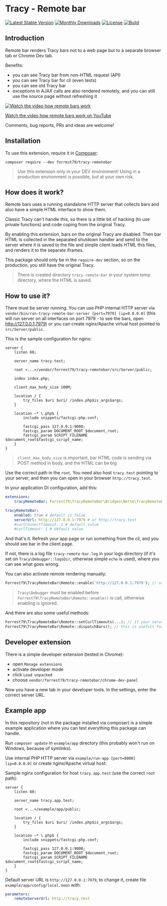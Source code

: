 # Tracy - Remote bar

[![Latest Stable Version](https://poser.pugx.org/forrest79/tracy-remotebar/v)](//packagist.org/packages/forrest79/tracy-remotebar)
[![Monthly Downloads](https://poser.pugx.org/forrest79/tracy-remotebar/d/monthly)](//packagist.org/packages/forrest79/tracy-remotebar)
[![License](https://poser.pugx.org/forrest79/tracy-remotebar/license)](//packagist.org/packages/forrest79/tracy-remotebar)
[![Build](https://github.com/forrest79/tracy-remotebar/actions/workflows/build.yml/badge.svg?branch=master)](https://github.com/forrest79/tracy-remotebar/actions/workflows/build.yml)


## Introduction

Remote bar renders Tracy bars not to a web page but to a separate browser tab or Chrome Dev tab.

Benefits:
- you can see Tracy bar from non-HTML request (API)
- you can see Tracy bar for cli (even tests)
- you can see old Tracy bar
- exceptions in AJAX calls are also rendered remotely, and you can still use the source page without refreshing it

[![Watch the video how remote bars work](https://github.com/forrest79/tracy-remotebar/raw/master/tracy-remotebar.gif)](https://www.youtube.com/watch?v=QlfuULJbgFw)

[Watch the video how remote bars work on YouTube](https://www.youtube.com/watch?v=ELMyJ9pygCk)

Comments, bug reports, PRs and ideas are welcome!


## Installation

To use this extension, require it in [Composer](https://getcomposer.org/):

```
composer require --dev forrest79/tracy-remotebar
```

> Use this extension only in your DEV environment! Using in a production environment is possible, but at your own risk.


## How does it work?

Remote bars uses a running standalone HTTP server that collects bars and also have a simple HTML interface to show them.

Classic Tracy can't handle this, so there is a little bit of hacking (to use private functions) and code coping from the original Tracy.

By enabling this extension, bars on the original Tracy are disabled. Then bar HTML is collected in the separated shutdown handler
and send to the server where it is saved to the file and simple client loads HTML this files, and renders it to the separate iframes. 

This package should only be in the `require-dev` section, so on the production, you still have the original Tracy.

> There is created directory `tracy-remote-bar` in your system temp directory, where the HTML is saved.


## How to use it?

There must be server running. You can use PHP internal HTTP server via `vendor/bin/run-tracy-remote-bar-server [port=7979] [ip=0.0.0.0]`
(this will run server on all interfaces on port 7979 - to see the bars, open http://127.0.0.1:7979) or you can create nginx/Apache virtual
host pointed to `src/Server/public`.

This is the sample configuration for nginx:

```
server {
    listen 80;

    server_name tracy.test;

    root <...>/vendor/forrest79/tracy-remotebar/src/Server/public;

    index index.php;

    client_max_body_size 100M;

    location / {
        try_files $uri $uri/ /index.php$is_args$args;
    }

    location ~* \.php$ {
        include snippets/fastcgi-php.conf;

        fastcgi_pass 127.0.0.1:9000;
        fastcgi_param DOCUMENT_ROOT $document_root;
        fastcgi_param SCRIPT_FILENAME $document_root$fastcgi_script_name;
    }
}
```

> `client_max_body_size` is important, bar HTML code is sending via POST method in body, and the HTML can be big

Use the correct path in the `root`. You need also host `tracy.test` pointing to your server, and then you can open in your browser `http://tracy.test`.

In your application DI configuration, add this:

```yaml
extensions:
    tracyRemoteBar: Forrest79\TracyRemoteBar\Bridges\Nette\TracyRemoteBarExtension

tracyRemoteBar:
    enabled: true # default is false
    serverUrl: http://127.0.0.1:7979 # or http://tracy.test
    #curlConnectTimeout: 1 # default value
    #curlTimeout: 1 # default value
```

And that's it. Refresh your app page or run something from the cli, and you should see bar in the client page.

If not, there is a log file `tracy-remote-bar.log` in your logs directory (if it's set on `Tracy\Debugger::logsDir`, otherwise simple `echo` is used), where you can see what goes wrong.

You can also activate remote rendering manually:

```php
Forrest79\TracyRemoteBar\Remote::enable('http://127.0.0.1:7979'); // or http://tracy.test
```

> `Tracy\Debugger` must be enabled before `Forrest79\TracyRemoteBar\Remote::enable()` is call, otherwise enabling is ignored. 

And there are also some useful methods:

```php
Forrest79\TracyRemoteBar\Remote::setCurlTimeouts(...); // if your server is slow, you can adjust cURL timeouts...
Forrest79\TracyRemoteBar\Remote::dispatchBars(); // this is usefull for long running services in cli - calling this immediately send bars to the server and you can do it many times during one execution (just be aware that some bars can grow because they are not reset)
```


## Developer extension

There is a simple developer extension (tested in Chrome):

- open `Manage extensions`
- activate developer mode
- click `Load unpacked`
- choose `vendor/forrest79/tracy-remotebar/chrome-dev-panel`

Now you have a new tab in your developer tools. In the settings, enter the correct server URL.


## Example app

In this repository (not in the package installed via composer) is a simple example application where you can test everything this
package can handle.

Run `composer update` in `example/app` directory (this probably won't run on Windows, because of symlinks).

Use internal PHP HTTP server via `example/run-app [port=8000] [ip=0.0.0.0]` or create nginx/Apache virtual host: 

Sample nginx configuration for host `tracy.app.test` (use the correct `root` path):

```
server {
    listen 80;

    server_name tracy.app.test;

    root <...>/example/app/public;

    location / {
        try_files $uri $uri/ /index.php$is_args$args;
    }

    location ~* \.php$ {
        include snippets/fastcgi-php.conf;

        fastcgi_pass 127.0.0.1:9000;
        fastcgi_param DOCUMENT_ROOT $document_root;
        fastcgi_param SCRIPT_FILENAME $document_root$fastcgi_script_name;
    }
}
```

Default server URL is `http://127.0.0.1:7979`, to change it, create file `example/app/config/local.neon` with:

```yaml
parameters:
    remoteServerUrl: http://tracy.test
```
